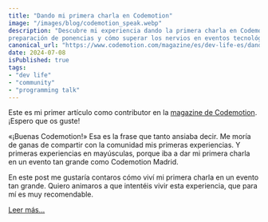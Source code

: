 ```yaml
---
title: "Dando mi primera charla en Codemotion"
image: "/images/blog/codemotion_speak.webp"
description: "Descubre mi experiencia dando la primera charla en Codemotion Madrid. Consejos útiles para nuevos ponentes, 
preparación de ponencias y cómo superar los nervios en eventos tecnológicos. ¡Anímate a participar!"
canonical_url: "https://www.codemotion.com/magazine/es/dev-life-es/dando-mi-primera-charla-en-codemotion/"
date: 2024-07-08
isPublished: true
tags:
- "dev life"
- "community"
- "programming talk"
---
```

Este es mi primer artículo como contributor en la [magazine de Codemotion](https://www.codemotion.com/magazine/es/). 
¡Espero que os guste!

«¡Buenas Codemotion!» Esa es la frase que tanto ansiaba decir. Me moría de ganas de compartir con la comunidad mis 
primeras experiencias. Y primeras experiencias en mayúsculas, porque iba a dar mi primera charla en un evento tan grande 
como Codemotion Madrid.

En este post me gustaría contaros cómo viví mi primera charla en un evento tan grande. Quiero animaros a que intentéis 
vivir esta experiencia, que para mí es muy recomendable.

<span class="read-more">[Leer más...](https://www.codemotion.com/magazine/es/dev-life-es/dando-mi-primera-charla-en-codemotion/)</span>